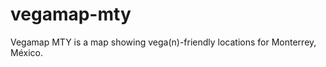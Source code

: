 vegamap-mty
===========

Vegamap MTY is a map showing vega(n)-friendly locations for Monterrey, México.
